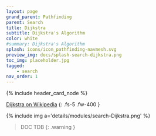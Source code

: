 ```yaml
---
layout: page
grand_parent: Pathfinding
parent: Search
title: Dijkstra
subtitle: Dijkstra's Algorithm
color: white
#summary: Dijkstra's Algorithm
splash: icons/icon_pathfinding-navmesh.svg
preview_img: docs/splash-search-dijkstra.png
toc_img: placeholder.jpg
tagged: 
    - search
nav_order: 1
---
```


{% include header_card_node %}

[Dijkstra on Wikipedia](https://en.wikipedia.org/wiki/Dijkstra%27s_algorithm)
{: .fs-5 .fw-400 }

{% include img a='details/modules/search-Dijkstra.png' %} 

> DOC TDB
{: .warning }
